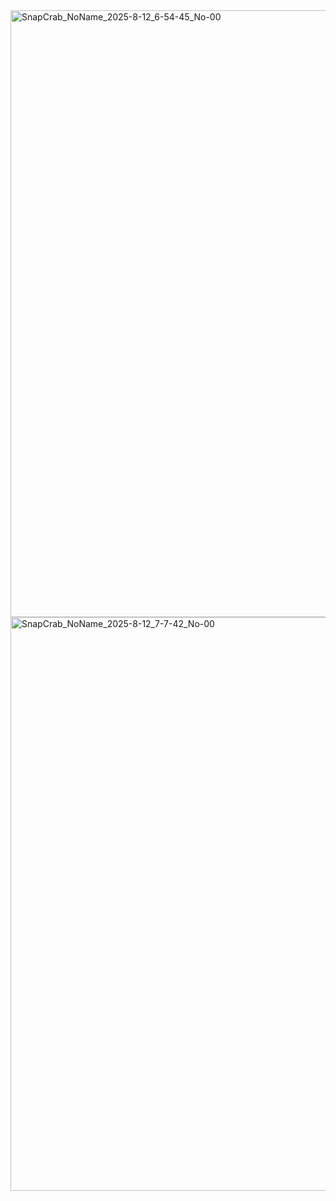 <img width="1919" height="971" alt="SnapCrab_NoName_2025-8-12_6-54-45_No-00" src="https://github.com/user-attachments/assets/0f0a3a16-146b-4d6d-9d73-694701e2bd4b" />

<img width="1919" height="918" alt="SnapCrab_NoName_2025-8-12_7-7-42_No-00" src="https://github.com/user-attachments/assets/9e1ca326-cb5d-46fe-a9c5-709658a696c7" />


